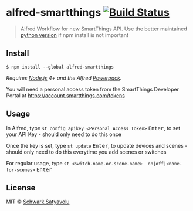 # alfred-smartthings [![Build Status](https://travis-ci.org/schwark/alfred-smartthings.svg?branch=master)](https://travis-ci.org/schwark/alfred-smartthings)

> Alfred Workflow for new SmartThings API. Use the better maintained [python version](https://github.com/schwark/alfred-smartthings-py) if npm install is not important


## Install

```
$ npm install --global alfred-smartthings
```

*Requires [Node.js](https://nodejs.org) 4+ and the Alfred [Powerpack](https://www.alfredapp.com/powerpack/).*

You will need a personal access token from the SmartThings Developer Portal at https://account.smartthings.com/tokens

## Usage

In Alfred, type `st config apikey <Personal Access Token>` <kbd>Enter</kbd>, to set your API Key - should only need to do this once

Once the key is set, type `st update` <kbd>Enter</kbd>, to update devices and scenes - should only need to do this everytime you add scenes or switches

For regular usage, type `st <switch-name-or-scene-name>  on|off|<none-for-scenes>` <kbd>Enter</kbd> 

## License

MIT © [Schwark Satyavolu](https://github.com/schwark)
